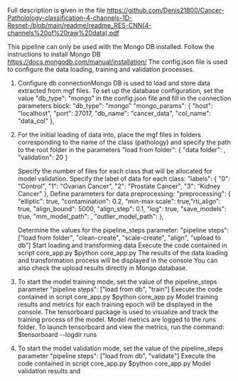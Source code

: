 
Full description is given in the file https://github.com/Denis21800/Cancer-Patholology-classification-4-channels-1D-Resnet-/blob/main/readme/readme_RES-CNN(4-channels%20of%20raw%20data).pdf 


This pipeline can only be used with the Mongo DB installed. Follow the instructions to install Mongo DB https://docs.mongodb.com/manual/installation/
The config.json file is used to configure the data loading, training and validation processes.
1. Configure db connectionMongo DB is used to load and store data extracted from mgf files. 
    To set up the database configuration, set the value "db_type": "mongo" in the config.json file and fill in the connection parameters block:
      "db_type": "mongo"
      "mongo_params": {
      "host": "localhost",
      "port": 27017,
      "db_name": "cancer_data",
      "col_name": "data_col"
      },
2.
    For the initial loading of data into, place the mgf files in folders corresponding to the name of the class
    (pathology) and specify the path to the root folder in the parameters
      "load from folder": {
      "data folder": <Path to data>,
      "validation": 20
      }

    Specify the number of files for each class that will be allocated for model validation.
    Specify the label of data for each class:
      "labels": {
      "0": "Control",
      "1": "Ovarian Cancer",
      "2": "Prostate Cancer",
      "3": "Kidney Cancer"
      },
    Define parameters for data preprocessing:
    "preprocessing": {
    "elliptic": true,
    "contamination": 0.2,
    "min-max scale": true,"rti_align": true,
    "align_bound": 5000,
    "align_step": 0.1,
    "log": true,
    "save_models": true,
    "mm_model_path": <path to save minmax scaler model>,
    "outlier_model_path": <path to save outlier model>
    },

    Determine the values for the pipeline_steps parameter:
    "pipeline steps": ["load from folder", "clean-create", "scale-create", "align", "upload to db"]
    Start loading and transforming data
    Execute the code contained in script core_app.py
        $python core_app.py
    The results of the data loading and transformation process will be displayed in the console
    You can also check the upload results directly in Mongo database.
  
3.
    To start the model training mode, set the value of the pipeline_steps parameter
      "pipeline steps": ["load from db", "train"]
    Execute the code contained in script core_app.py
      $python core_app.py
    Model training results and metrics for each training epoch will be displayed in the console.
    The tensorboard package is used to visualize and track the training process of the model.
    Model metrics are logged to the runs folder.
    To launch tensorboard and view the metrics, run the command:
      $tensorboard --logdir runs
  
4. 
    To start the model validation mode, set the value of the pipeline_steps parameter
    "pipeline steps": ["load from db", "validate"]
    Execute the code contained in script core_app.py
      $python core_app.py
    Model validation results and

